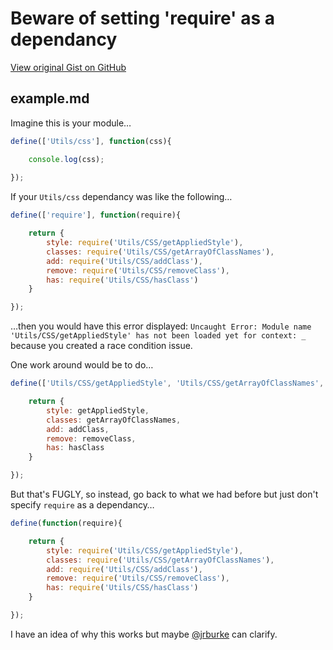 # Beware of setting 'require' as a dependancy

[View original Gist on GitHub](https://gist.github.com/Integralist/1663422)

## example.md

Imagine this is your module…

```js
define(['Utils/css'], function(css){

	console.log(css);
	
});
```

If your `Utils/css` dependancy was like the following…

```js
define(['require'], function(require){

	return {
		style: require('Utils/CSS/getAppliedStyle'),
		classes: require('Utils/CSS/getArrayOfClassNames'),
		add: require('Utils/CSS/addClass'),
		remove: require('Utils/CSS/removeClass'),
		has: require('Utils/CSS/hasClass')
	}

});
```

…then you would have this error displayed: `Uncaught Error: Module name 'Utils/CSS/getAppliedStyle' has not been loaded yet for context: _` because you created a race condition issue.

One work around would be to do…

```js
define(['Utils/CSS/getAppliedStyle', 'Utils/CSS/getArrayOfClassNames', 'Utils/CSS/addClass', 'Utils/CSS/removeClass', 'Utils/CSS/hasClass'], function(getAppliedStyle, getArrayOfClassNames, addClass, removeClass, hasClass){

	return {
		style: getAppliedStyle,
		classes: getArrayOfClassNames,
		add: addClass,
		remove: removeClass,
		has: hasClass
	}

});
```

But that's FUGLY, so instead, go back to what we had before but just don't specify `require` as a dependancy… 

```js
define(function(require){

	return {
		style: require('Utils/CSS/getAppliedStyle'),
		classes: require('Utils/CSS/getArrayOfClassNames'),
		add: require('Utils/CSS/addClass'),
		remove: require('Utils/CSS/removeClass'),
		has: require('Utils/CSS/hasClass')
	}

});
```

I have an idea of why this works but maybe [@jrburke](https://github.com/jrburke/) can clarify.

